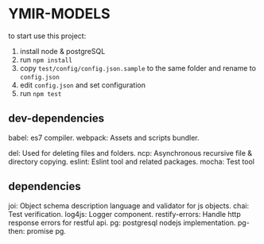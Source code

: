 # YMIR-MODELS

to start use this project:
1. install node & postgreSQL
2. run `npm install`
3. copy `test/config/config.json.sample` to the same folder and rename to `config.json`
4. edit `config.json` and set configuration
4. run `npm test`

## dev-dependencies

babel: es7 compiler.
webpack: Assets and scripts bundler.

del: Used for deleting files and folders.
ncp: Asynchronous recursive file & directory copying.
eslint: Eslint tool and related packages.
mocha: Test tool

## dependencies

joi: Object schema description language and validator for js objects.
chai: Test verification.
log4js: Logger component.
restify-errors: Handle http response errors for restful api.
pg: postgresql nodejs implementation.
pg-then: promise pg.
